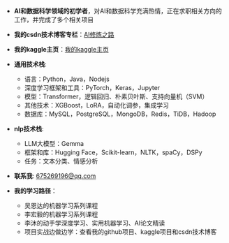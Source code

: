  - **AI和数据科学领域的初学者**，对AI和数据科学充满热情，正在求职相关方向的工作，并完成了多个相关项目
 - **我的csdn技术博客专栏**：[AI修炼之路](https://blog.csdn.net/weixin_43221845/category_12772731.html)
 - **我的kaggle主页**：[我的kaggle主页](https://www.kaggle.com/chenxucool)
 
 - **通用技术栈**: 
 	- 语言：Python，Java，Nodejs
 	- 深度学习框架和工具：PyTorch，Keras，Jupyter
 	- 模型：Transformer，逻辑回归、朴素贝叶斯、支持向量机（SVM）
 	- 其他技术：XGBoost，LoRA，自动化调参，集成学习
 	- 数据库：MySQL，PostgreSQL，MongoDB，Redis，TiDB，Hadoop

 - **nlp技术栈**: 
 	- LLM大模型：Gemma
 	- 框架和库：Hugging Face，Scikit-learn，NLTK，spaCy，DSPy
 	- 任务：文本分类、情感分析

 - **联系我**: 675269196@qq.com
 
 - **我的学习路径**：
	 - 吴恩达的机器学习系列课程 
	 - 李宏毅的机器学习系列课程 
	 - 李沐的动手学深度学习、实用机器学习、AI论文精读
	 - 项目实战边做边学：查看我的github项目、kaggle项目和csdn技术博客
